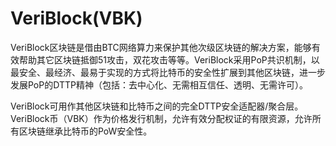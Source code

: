 # 

# VeriBlock(VBK)

VeriBlock区块链是借由BTC网络算力来保护其他次级区块链的解决方案，能够有效帮助其它区块链抵御51攻击，双花攻击等等。VeriBlock采用PoP共识机制，以最安全、最经济、最易于实现的方式将比特币的安全性扩展到其他区块链，进一步发展PoP的DTTP精神（包括：去中心化、无需相互信任、透明、无需许可）。

VeriBlock可用作其他区块链和比特币之间的完全DTTP安全适配器/聚合层。VeriBlock币（VBK）作为价格发行机制，允许有效分配权证的有限资源，允许所有区块链继承比特币的PoW安全性。

